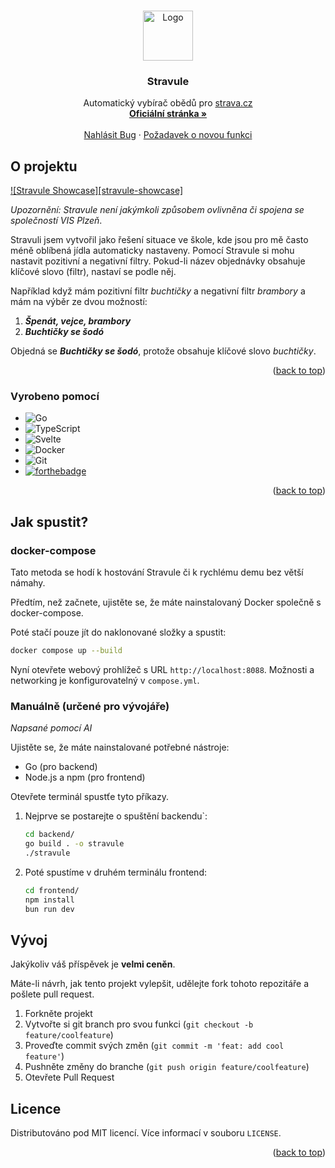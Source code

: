 <a id="readme-top"></a>

<!-- PROJECT LOGO -->
<br />
<div align="center">
  <a href="https://codeberg.org/tomkoid/stravule">
    <img src="frontend/static/favicon.png" alt="Logo" width="80" height="80">
  </a>

  <h3 align="center">Stravule</h3>

  <p align="center">
    Automatický vybírač obědů pro <a href="https://strava.cz">strava.cz</a>
    <br />
    <a href="https://github.com/othneildrew/Best-README-Template"><strong>Oficiální stránka »</strong></a>
    <br />
    <br />
    <a href="https://codeberg.org/tomkoid/stravule/issues/new">Nahlásit Bug</a>
    ·
    <a href="https://codeberg.org/tomkoid/stravule/issues/new">Požadavek o novou funkci</a>
  </p>
</div>

<!-- ABOUT THE PROJECT -->
## O projektu 

[![Stravule Showcase][stravule-showcase]](https://example.com)

*Upozornění: Stravule není jakýmkoli způsobem ovlivněna či spojena se společností VIS Plzeň*.

Stravuli jsem vytvořil jako řešení situace ve škole, kde jsou pro mě často méně oblíbená jídla automaticky nastaveny. Pomocí Stravule si mohu nastavit pozitivní a negativní filtry. Pokud-li název objednávky obsahuje klíčové slovo (filtr), nastaví se podle něj.

Například když mám pozitivní filtr *buchtičky* a negativní filtr *brambory* a mám na výběr ze dvou možností:
1. ***Špenát, vejce, brambory*** 
2. ***Buchtičky se šodó***

Objedná se ***Buchtičky se šodó***, protože obsahuje klíčové slovo *buchtičky*.

<p align="right">(<a href="#readme-top">back to top</a>)</p>

### Vyrobeno pomocí

* ![Go](https://img.shields.io/badge/go-%2300ADD8.svg?style=for-the-badge&logo=go&logoColor=white)
* ![TypeScript](https://img.shields.io/badge/typescript-%23007ACC.svg?style=for-the-badge&logo=typescript&logoColor=white)
* ![Svelte](https://img.shields.io/badge/svelte-%23f1413d.svg?style=for-the-badge&logo=svelte&logoColor=white)
* ![Docker](https://img.shields.io/badge/docker-%230db7ed.svg?style=for-the-badge&logo=docker&logoColor=white) 
* ![Git](https://img.shields.io/badge/git-%23F05033.svg?style=for-the-badge&logo=git&logoColor=white)
* [![forthebadge](https://forthebadge.com/images/badges/license-mit.svg)](https://forthebadge.com)

<p align="right">(<a href="#readme-top">back to top</a>)</p>



<!-- GETTING STARTED -->
## Jak spustit?

### docker-compose

Tato metoda se hodí k hostování Stravule či k rychlému demu bez větší námahy.

Předtím, než začnete, ujistěte se, že máte nainstalovaný Docker společně s docker-compose.

Poté stačí pouze jít do naklonované složky a spustit:

```bash
docker compose up --build
```

Nyní otevřete webový prohlížeč s URL `http://localhost:8088`. Možnosti a networking je konfigurovatelný v `compose.yml`.

### Manuálně (určené pro vývojáře)

*Napsané pomocí AI*

Ujistěte se, že máte nainstalované potřebné nástroje:

- Go (pro backend)
- Node.js a npm (pro frontend)

Otevřete terminál spustťe tyto příkazy.

1. Nejprve se postarejte o spuštění backendu`:

   ```bash
   cd backend/
   go build . -o stravule
   ./stravule
   ```

2. Poté spustíme v druhém terminálu frontend:
   ```bash
   cd frontend/
   npm install
   bun run dev
   ```

<!-- USAGE EXAMPLES -->
<!-- ## Usage

Use this space to show useful examples of how a project can be used. Additional screenshots, code examples and demos work well in this space. You may also link to more resources.

_For more examples, please refer to the [Documentation](https://example.com)_

<p align="right">(<a href="#readme-top">back to top</a>)</p> -->



<!-- ROADMAP -->
<!-- ## Roadmap

- [x] Add Changelog
- [x] Add back to top links
- [ ] Add Additional Templates w/ Examples
- [ ] Add "components" document to easily copy & paste sections of the readme
- [ ] Multi-language Support
    - [ ] Chinese
    - [ ] Spanish -->

<!-- See the [open issues](https://github.com/othneildrew/Best-README-Template/issues) for a full list of proposed features (and known issues).

<p align="right">(<a href="#readme-top">back to top</a>)</p> -->



<!-- CONTRIBUTING -->
## Vývoj 

Jakýkoliv váš příspěvek je **velmi ceněn**.

Máte-li návrh, jak tento projekt vylepšit, udělejte fork tohoto repozitáře a pošlete pull request.

1. Forkněte projekt
2. Vytvořte si git branch pro svou funkci (`git checkout -b feature/coolfeature`)
3. Proveďte commit svých změn (`git commit -m 'feat: add cool feature'`)
4. Pushněte změny do branche (`git push origin feature/coolfeature`)
5. Otevřete Pull Request

<!-- LICENSE -->
## Licence

Distributováno pod MIT licencí. Více informací v souboru `LICENSE`.

<p align="right">(<a href="#readme-top">back to top</a>)</p>